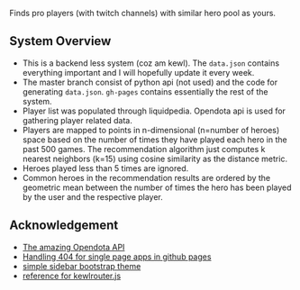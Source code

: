 Finds pro players (with twitch channels) with similar hero pool as yours.

## System Overview
- This is a backend less system (coz am kewl). The `data.json` contains everything important and I will hopefully update it every week.
- The master branch consist of python api (not used) and the code for generating `data.json`. `gh-pages` contains essentially the rest of the system.
- Player list was populated through liquidpedia. Opendota api is used for gathering player related data.
- Players are mapped to points in n-dimensional (n=number of heroes) space based on the number of times they have played each hero in the past 500 games. The recommendation algorithm just computes k nearest neighbors (k=15) using cosine similarity as the distance metric.
- Heroes played less than 5 times are ignored.
- Common heroes in the recommendation results are ordered by the geometric mean between the number of times the hero has been played by the user and the respective player.

## Acknowledgement
- [The amazing Opendota API](https://www.opendota.com/)
- [Handling 404 for single page apps in github pages](https://github.com/rafrex/spa-github-pages)
- [simple sidebar bootstrap theme](https://github.com/blackrockdigital/startbootstrap-simple-sidebar)
- [reference for kewlrouter.js](http://krasimirtsonev.com/blog/article/a-modern-javascript-router-in-100-lines-history-api-pushstate-hash-url)
